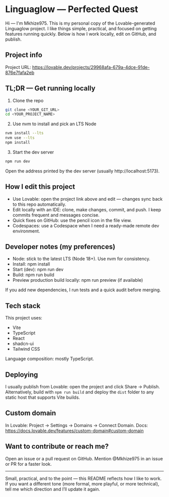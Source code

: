 # Linguaglow — Perfected Quest

Hi — I'm Mkhize975. This is my personal copy of the Lovable-generated Linguaglow project. I like things simple, practical, and focused on getting features running quickly. Below is how I work locally, edit on GitHub, and publish.

## Project info

Project URL: https://lovable.dev/projects/29968afa-679a-4dce-91de-876e7fafa2eb

## TL;DR — Get running locally

1. Clone the repo

```sh
git clone <YOUR_GIT_URL>
cd <YOUR_PROJECT_NAME>
```

2. Use nvm to install and pick an LTS Node

```sh
nvm install --lts
nvm use --lts
npm install
```

3. Start the dev server

```sh
npm run dev
```

Open the address printed by the dev server (usually http://localhost:5173).

## How I edit this project

- Use Lovable: open the project link above and edit — changes sync back to this repo automatically.
- Edit locally with an IDE: clone, make changes, commit, and push. I keep commits frequent and messages concise.
- Quick fixes on GitHub: use the pencil icon in the file view.
- Codespaces: use a Codespace when I need a ready-made remote dev environment.

## Developer notes (my preferences)

- Node: stick to the latest LTS (Node 18+). Use nvm for consistency.
- Install: npm install
- Start (dev): npm run dev
- Build: npm run build
- Preview production build locally: npm run preview (if available)

If you add new dependencies, I run tests and a quick audit before merging.

## Tech stack

This project uses:

- Vite
- TypeScript
- React
- shadcn-ui
- Tailwind CSS

Language composition: mostly TypeScript.

## Deploying

I usually publish from Lovable: open the project and click Share → Publish. Alternatively, build with `npm run build` and deploy the `dist` folder to any static host that supports Vite builds.

## Custom domain

In Lovable: Project → Settings → Domains → Connect Domain. Docs: https://docs.lovable.dev/features/custom-domain#custom-domain

## Want to contribute or reach me?

Open an issue or a pull request on GitHub. Mention @Mkhize975 in an issue or PR for a faster look.

---

Small, practical, and to the point — this README reflects how I like to work. If you want a different tone (more formal, more playful, or more technical), tell me which direction and I’ll update it again.
